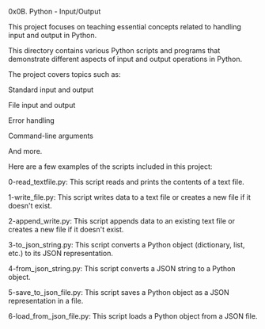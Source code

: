 0x0B. Python - Input/Output

This project focuses on teaching essential concepts related to handling input and output in Python.

This directory contains various Python scripts and programs that demonstrate different aspects of input and output operations in Python.

The project covers topics such as:

Standard input and output

File input and output

Error handling

Command-line arguments

And more.

Here are a few examples of the scripts included in this project:

0-read_textfile.py: This script reads and prints the contents of a text file.

1-write_file.py: This script writes data to a text file or creates a new file if it doesn't exist.

2-append_write.py: This script appends data to an existing text file or creates a new file if it doesn't exist.

3-to_json_string.py: This script converts a Python object (dictionary, list, etc.) to its JSON representation.

4-from_json_string.py: This script converts a JSON string to a Python object.

5-save_to_json_file.py: This script saves a Python object as a JSON representation in a file.

6-load_from_json_file.py: This script loads a Python object from a JSON file.
